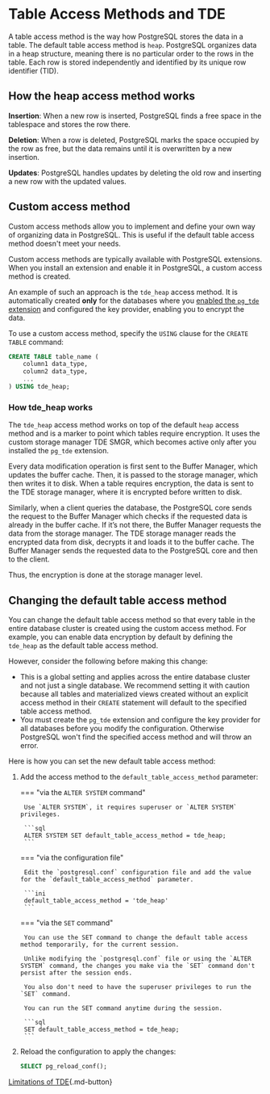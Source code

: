 # Table Access Methods and TDE

A table access method is the way how PostgreSQL stores the data in a table. The default table access method is `heap`. PostgreSQL organizes data in a heap structure, meaning there is no particular order to the rows in the table. Each row is stored independently and identified by its unique row identifier (TID).

## How the heap access method works

**Insertion**: When a new row is inserted, PostgreSQL finds a free space in the tablespace and stores the row there.

**Deletion**: When a row is deleted, PostgreSQL marks the space occupied by the row as free, but the data remains until it is overwritten by a new insertion.

**Updates**: PostgreSQL handles updates by deleting the old row and inserting a new row with the updated values.

## Custom access method

Custom access methods allow you to implement and define your own way of organizing data in PostgreSQL. This is useful if the default table access method doesn't meet your needs.

Custom access methods are typically available with PostgreSQL extensions. When you install an extension and enable it in PostgreSQL, a custom access method is created.

An example of such an approach is the `tde_heap` access method. It is automatically created **only** for the databases where you [enabled the `pg_tde` extension](../setup.md) and configured the key provider, enabling you to encrypt the data.

To use a custom access method, specify the `USING` clause for the `CREATE TABLE` command:

```sql
CREATE TABLE table_name (
    column1 data_type,
    column2 data_type,
    ...
) USING tde_heap;
```

### How tde_heap works

The `tde_heap` access method works on top of the default `heap` access method and is a marker to point which tables require encryption. It uses the custom storage manager TDE SMGR, which becomes active only after you installed the `pg_tde` extension.

Every data modification operation is first sent to the Buffer Manager, which updates the buffer cache. Then, it is passed to the storage manager, which then writes it to disk. When a table requires encryption, the data is sent to the TDE storage manager, where it is encrypted before written to disk.

Similarly, when a client queries the database, the PostgreSQL core sends the request to the Buffer Manager which checks if the requested data is already in the buffer cache. If it’s not there, the Buffer Manager requests the data from the storage manager. The TDE storage manager  reads the encrypted data from disk, decrypts it and loads it to the buffer cache. The Buffer Manager sends the requested data to the PostgreSQL core and then to the client.

Thus, the encryption is done at the storage manager level.

## Changing the default table access method

You can change the default table access method so that every table in the entire database cluster is created using the custom access method. For example, you can enable data encryption by default by defining the `tde_heap` as the default table access method.

However, consider the following before making this change:

* This is a global setting and applies across the entire database cluster and not just a single database.
We recommend setting it with caution because all tables and materialized views created without an explicit access method in their `CREATE` statement will default to the specified table access method.
* You must create the `pg_tde` extension and configure the key provider for all databases before you modify the configuration. Otherwise PostgreSQL won't find the specified access method and will throw an error.

Here is how you can set the new default table access method:

1. Add the access method to the `default_table_access_method` parameter:

    === "via the `ALTER SYSTEM` command"

        Use `ALTER SYSTEM`, it requires superuser or `ALTER SYSTEM` privileges.
        
        ```sql
        ALTER SYSTEM SET default_table_access_method = tde_heap;
        ```

    === "via the configuration file"

        Edit the `postgresql.conf` configuration file and add the value for the `default_table_access_method` parameter.
        
        ```ini
        default_table_access_method = 'tde_heap'
        ```  

    === "via the `SET` command"

        You can use the SET command to change the default table access method temporarily, for the current session. 
        
        Unlike modifying the `postgresql.conf` file or using the `ALTER SYSTEM` command, the changes you make via the `SET` command don't persist after the session ends.

        You also don't need to have the superuser privileges to run the `SET` command.

        You can run the SET command anytime during the session. 

        ```sql
        SET default_table_access_method = tde_heap;
        ```

2. Reload the configuration to apply the changes:

    ```sql
    SELECT pg_reload_conf();
    ```

[Limitations of TDE](tde-limitations.md){.md-button}
